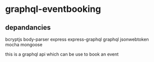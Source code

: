# graphql-eventbooking

## depandancies 
   bcryptjs
   body-parser
   express
   express-graphql
   graphql
   jsonwebtoken
   mocha
   mongoose

   this is a graphql api which can be use to book an event 

